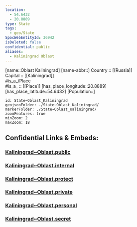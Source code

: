 ```yaml
---
location:
  - 54.6432
  - 20.8889
type: State
tags:
  - geo/State
SpocWebEntityId: 36942
isDeleted: false
confidential: public
aliases:
  - Kaliningrad Oblast
---
```

[name::Oblast Kaliningrad] 
[name-abbr::] 
Country :: [[Russia]]  
Capital :: [[Kaliningrad]]  
#is_a_/Place  
#is_a_ :: [[Place]] 
[has_place_longitude::20.8889] 
[has_place_latitude::54.6432] 
[Population::] 



```leaflet
id: State~Oblast_Kaliningrad
geojsonFolder: ./State~Oblast_Kaliningrad/
markerFolder: ./State~Oblast_Kaliningrad/
zoomFeatures: true 
minZoom: 2 
maxZoom: 18
```


## Confidential Links & Embeds: 

### [Kaliningrad~Oblast.public](/_public/\Earth\Continent\Europe\Europe~East\Russia\Russia~NorthWestKaliningrad~Oblast.public.md) 

### [Kaliningrad~Oblast.internal](/_internal/\Earth\Continent\Europe\Europe~East\Russia\Russia~NorthWestKaliningrad~Oblast.internal.md) 

### [Kaliningrad~Oblast.protect](/_protect/\Earth\Continent\Europe\Europe~East\Russia\Russia~NorthWestKaliningrad~Oblast.protect.md) 

### [Kaliningrad~Oblast.private](/_private/\Earth\Continent\Europe\Europe~East\Russia\Russia~NorthWestKaliningrad~Oblast.private.md) 

### [Kaliningrad~Oblast.personal](/_personal/\Earth\Continent\Europe\Europe~East\Russia\Russia~NorthWestKaliningrad~Oblast.personal.md) 

### [Kaliningrad~Oblast.secret](/_secret/\Earth\Continent\Europe\Europe~East\Russia\Russia~NorthWestKaliningrad~Oblast.secret.md)

